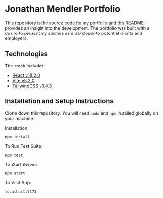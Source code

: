 # Jonathan Mendler Portfolio

This repository is the source code for my portfolio and this README provides an insight into the development. The portfolio was built with a desire to present my abilities as a developer to potential clients and employers.

## Technologies

The stack includes:

- [React v18.2.0](https://react.dev/)
- [Vite v5.2.0](https://vitejs.dev/)
- [TailwindCSS v3.4.3](https://tailwindui.com/)

## Installation and Setup Instructions 

Clone down this repository. You will need `node` and `npm` installed globally on your machine.  

Installation:

`npm install`  

To Run Test Suite:  

`npm test`  

To Start Server:

`npm start`  

To Visit App:

`localhost:5173` 
